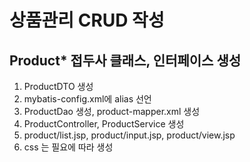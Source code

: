 # 상품관리 CRUD 작성

## Product* 접두사 클래스, 인터페이스 생성
1. ProductDTO 생성
2. mybatis-config.xml에 alias 선언
3. ProductDao 생성, product-mapper.xml 생성
4. ProductController, ProductService 생성
5. product/list.jsp, product/input.jsp, product/view.jsp
6. css 는 필요에 따라 생성

